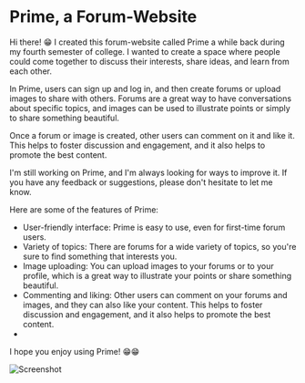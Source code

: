 # Prime, a Forum-Website

Hi there! 😁 I created this forum-website called Prime a while back during my fourth semester of college. I wanted to create a space where people could come together to discuss their interests, share ideas, and learn from each other.

In Prime, users can sign up and log in, and then create forums or upload images to share with others. Forums are a great way to have conversations about specific topics, and images can be used to illustrate points or simply to share something beautiful.

Once a forum or image is created, other users can comment on it and like it. This helps to foster discussion and engagement, and it also helps to promote the best content.

I'm still working on Prime, and I'm always looking for ways to improve it. If you have any feedback or suggestions, please don't hesitate to let me know.

Here are some of the features of Prime:

* User-friendly interface: Prime is easy to use, even for first-time forum users.
* Variety of topics: There are forums for a wide variety of topics, so you're sure to find something that interests you.
* Image uploading: You can upload images to your forums or to your profile, which is a great way to illustrate your points or share something beautiful.
* Commenting and liking: Other users can comment on your forums and images, and they can also like your content. This helps to foster discussion and engagement, and it also helps to promote the best content.
* 
I hope you enjoy using Prime! 😁😁

![Screenshot](images/screenshot.png)
